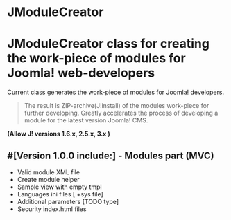 # JModuleCreator
JModuleCreator class for creating the work-piece of modules for Joomla! web-developers
==============
Current class generates the work-piece of modules for Joomla! developers.

>The result is ZIP-archive(J!install) of the modules work-piece for further developing. Greatly accelerates the process of developing a module for the latest version Joomla! CMS.

**(Allow J! versions 1.6.x, 2.5.x, 3.x )**

#[Version 1.0.0 include:]
**- Modules part (MVC)**
--------------
- Valid module XML file
- Create module helper
- Sample view with empty tmpl
- Languages ini files [ +sys file]
- Additional parameters [TODO type]
- Security index.html files

